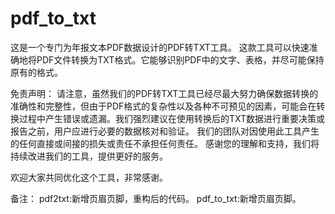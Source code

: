 # pdf_to_txt
这是一个专门为年报文本PDF数据设计的PDF转TXT工具。
这款工具可以快速准确地将PDF文件转换为TXT格式。它能够识别PDF中的文字、表格，并尽可能保持原有的格式。

免责声明：
请注意，虽然我们的PDF转TXT工具已经尽最大努力确保数据转换的准确性和完整性，但由于PDF格式的复杂性以及各种不可预见的因素，可能会在转换过程中产生错误或遗漏。我们强烈建议在使用转换后的TXT数据进行重要决策或报告之前，用户应进行必要的数据核对和验证。
我们的团队对因使用此工具产生的任何直接或间接的损失或责任不承担任何责任。
感谢您的理解和支持，我们将持续改进我们的工具，提供更好的服务。


欢迎大家共同优化这个工具，非常感谢。


备注：
pdf2txt:新增页眉页脚，重构后的代码。
pdf_to_txt:新增页眉页脚。
